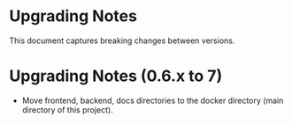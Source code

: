 # Upgrading Notes

This document captures breaking changes between versions.

# Upgrading Notes (0.6.x to 7)

* Move frontend, backend, docs directories to the docker directory (main directory of this project).


